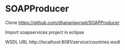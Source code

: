 # SOAPProducer

Clone https://github.com/dhananjayrspl/SOAPProducer


Import soapservices project in eclipse 

WSDL URL http://localhost:8081/service/countries.wsdl
